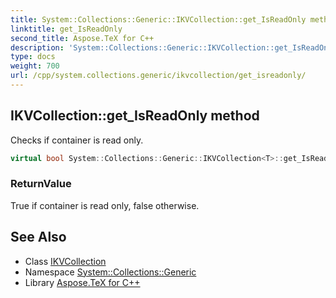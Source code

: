 ```yaml
---
title: System::Collections::Generic::IKVCollection::get_IsReadOnly method
linktitle: get_IsReadOnly
second_title: Aspose.TeX for C++
description: 'System::Collections::Generic::IKVCollection::get_IsReadOnly method. Checks if container is read only in C++.'
type: docs
weight: 700
url: /cpp/system.collections.generic/ikvcollection/get_isreadonly/
---
```

## IKVCollection::get_IsReadOnly method


Checks if container is read only.

```cpp
virtual bool System::Collections::Generic::IKVCollection<T>::get_IsReadOnly() const override
```


### ReturnValue

True if container is read only, false otherwise.

## See Also

* Class [IKVCollection](../)
* Namespace [System::Collections::Generic](../../)
* Library [Aspose.TeX for C++](../../../)
